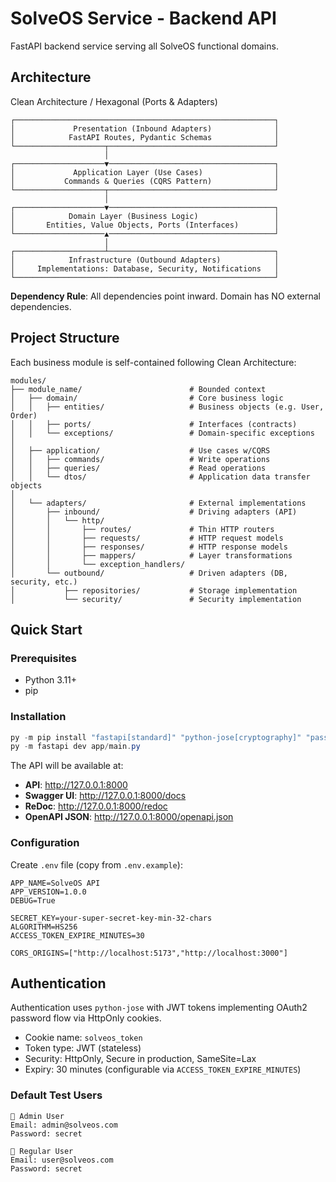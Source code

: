 # SolveOS Service - Backend API

FastAPI backend service serving all SolveOS functional domains.

## Architecture

Clean Architecture / Hexagonal (Ports & Adapters)

```
┌──────────────────────────────────────────────────────────┐
│             Presentation (Inbound Adapters)              │
│            FastAPI Routes, Pydantic Schemas              │
└────────────────────┬─────────────────────────────────────┘
                     │
┌────────────────────▼─────────────────────────────────────┐
│             Application Layer (Use Cases)                │
│           Commands & Queries (CQRS Pattern)              │
└────────────────────┬─────────────────────────────────────┘
                     │
┌────────────────────▼─────────────────────────────────────┐
│            Domain Layer (Business Logic)                 │
│       Entities, Value Objects, Ports (Interfaces)        │
└────────────────────▲─────────────────────────────────────┘
                     │
┌────────────────────┴─────────────────────────────────────┐
│            Infrastructure (Outbound Adapters)            │
│     Implementations: Database, Security, Notifications   │
└──────────────────────────────────────────────────────────┘
```

**Dependency Rule**: All dependencies point inward. Domain has NO external dependencies.

## Project Structure

Each business module is self-contained following Clean Architecture:

```
modules/
├── module_name/                        # Bounded context
│   ├── domain/                         # Core business logic
│   │   ├── entities/                   # Business objects (e.g. User, Order)
│   │   ├── ports/                      # Interfaces (contracts)
│   │   └── exceptions/                 # Domain-specific exceptions
│   
│   ├── application/                    # Use cases w/CQRS
│   │   ├── commands/                   # Write operations
│   │   ├── queries/                    # Read operations
│   │   └── dtos/                       # Application data transfer objects
│   
│   └── adapters/                       # External implementations
│       ├── inbound/                    # Driving adapters (API)
│       │   └── http/         
│       │       ├── routes/             # Thin HTTP routers
│       │       ├── requests/           # HTTP request models
│       │       ├── responses/          # HTTP response models
│       │       ├── mappers/            # Layer transformations
│       │       └── exception_handlers/
│       └── outbound/                   # Driven adapters (DB, security, etc.)
│           ├── repositories/           # Storage implementation
│           └── security/               # Security implementation
```

## Quick Start

### Prerequisites
- Python 3.11+
- pip

### Installation

```powershell
py -m pip install "fastapi[standard]" "python-jose[cryptography]" "passlib[bcrypt]" pydantic-settings
py -m fastapi dev app/main.py
```

The API will be available at:
- **API**: http://127.0.0.1:8000
- **Swagger UI**: http://127.0.0.1:8000/docs
- **ReDoc**: http://127.0.0.1:8000/redoc
- **OpenAPI JSON**: http://127.0.0.1:8000/openapi.json

### Configuration

Create `.env` file (copy from `.env.example`):

```env
APP_NAME=SolveOS API
APP_VERSION=1.0.0
DEBUG=True

SECRET_KEY=your-super-secret-key-min-32-chars
ALGORITHM=HS256
ACCESS_TOKEN_EXPIRE_MINUTES=30

CORS_ORIGINS=["http://localhost:5173","http://localhost:3000"]
```

## Authentication

Authentication uses `python-jose` with JWT tokens implementing OAuth2 password flow via HttpOnly cookies.

- Cookie name: `solveos_token`
- Token type: JWT (stateless)
- Security: HttpOnly, Secure in production, SameSite=Lax
- Expiry: 30 minutes (configurable via `ACCESS_TOKEN_EXPIRE_MINUTES`)

### Default Test Users

```
👤 Admin User
Email: admin@solveos.com
Password: secret

👤 Regular User
Email: user@solveos.com  
Password: secret
```
